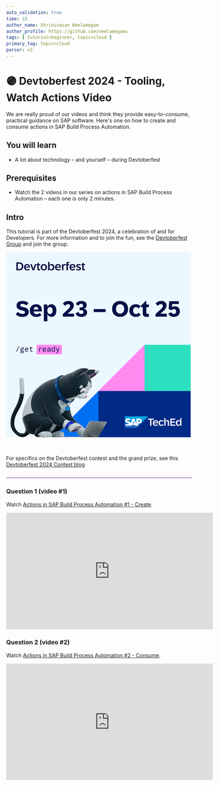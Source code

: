 ```yaml
---
auto_validation: true
time: 15
author_name: Shrinivasan Neelamegam
author_profile: https://github.com/neelamegams
tags: [ tutorial>beginner, topic>cloud ]
primary_tag: topic>cloud
parser: v2
---
```


# 🟣 Devtoberfest 2024 - Tooling, Watch Actions Video
<!-- description --> We are really proud of our videos and think they provide easy-to-consume, practical guidance on SAP software. Here's one on how to create and consume actions in SAP Build Process Automation.  
 
## You will learn
- A lot about technology – and yourself – during Devtoberfest

## Prerequisites
- Watch the 2 videos in our series on actions in SAP Build Process Automation – each one is only 2 minutes. 



## Intro
This tutorial is part of the Devtoberfest 2024, a celebration of and for Developers. For more information and to join the fun, see the [Devtoberfest Group](https://groups.community.sap.com/t5/devtoberfest/gh-p/Devtoberfest) and join the group.

![Devtoberfest](promo-image-kasimir-square.png) 

&nbsp;

For specifics on the Devtoberfest contest and the grand prize, see this [Devtoberfest 2024 Contest blog](https://community.sap.com/t5/devtoberfest-blog-posts/devtoberfest-2024-contest/ba-p/13781593)
  
![alt text](2023-12-24_18-40-33.png)


### Question 1 (video #1) 

Watch [Actions in SAP Build Process Automation #1 - Create](https://www.youtube.com/watch?v=A_o8qwUnXRo). 

<iframe width="560" height="315" src="https://www.youtube.com/embed/A_o8qwUnXRo" frameborder="0" allowfullscreen></iframe>





### Question 2 (video #2)

Watch [Actions in SAP Build Process Automation #2 - Consume](https://www.youtube.com/watch?v=94fZDEdjOLQ). 

<iframe width="560" height="315" src="https://www.youtube.com/embed/94fZDEdjOLQ" frameborder="0" allowfullscreen></iframe>





